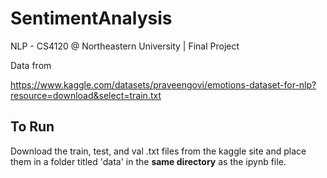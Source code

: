 # SentimentAnalysis
NLP - CS4120 @ Northeastern University | Final Project

Data from 

https://www.kaggle.com/datasets/praveengovi/emotions-dataset-for-nlp?resource=download&select=train.txt

## To Run
Download the train, test, and val .txt files from the kaggle site and place them in a folder titled 'data' in the **same directory** as the ipynb file.
